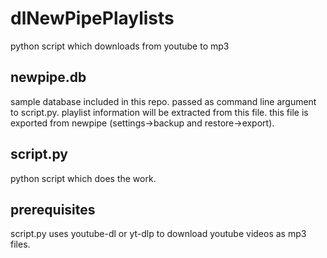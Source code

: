 # dlNewPipePlaylists
python script which downloads from youtube to mp3

## newpipe.db
sample database included in this repo.
passed as command line argument to script.py. 
playlist information will be extracted from this file.
this file is exported from newpipe (settings->backup and restore->export).

## script.py
python script which does the work.

## prerequisites
script.py uses youtube-dl or yt-dlp to download youtube videos as mp3 files.
